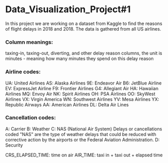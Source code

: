 # Data_Visualization_Project#1

In this project we are working on a dataset from Kaggle to find the reasons of flight delays in 2018 and 2018.
The data is gathered from all US airlines.

### Column meanings:
taxing-in, taxing-out, diverting, and other delay reason columns, the unit is minutes - meaning how many minutes they spend on this delay reason



### Airline codes:

UA: United Airlines
AS: Alaska Airlines
9E: Endeavor Air
B6: JetBlue Airline
EV: ExpressJet Airline
F9: Frontier Airlines
G4: Allegiant Air
HA: Hawaiian Airlines
MQ: Envoy Air
NK: Spirit Airlines
OH: PSA Airlines
OO: SkyWest Airlines
VX: Virgin America
WN: Southwest Airlines
YV: Mesa Airlines
YX: Republic Airways
AA: American Airlines
DL: Delta Air Lines


### Cancellation codes:

A: Carrier
B: Weather
C: NAS (National Air System) Delays or cancellations coded "NAS" are the type of weather delays that could be reduced with corrective action by the airports or the Federal Aviation Administration.
D: Security


CRS_ELAPSED_TIME: time on air
AIR_TIME: taxi in + taxi out + elapsed time